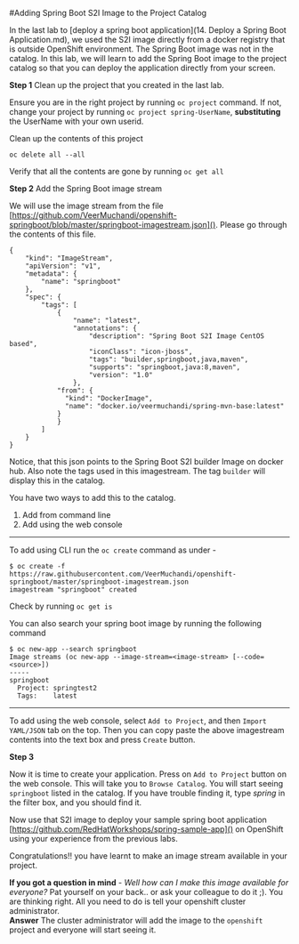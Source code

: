 #Adding Spring Boot S2I Image to the Project Catalog

In the last lab to [deploy a spring boot application](14. Deploy a Spring Boot Application.md), we used the S2I image directly from a docker registry that is outside OpenShift environment. The Spring Boot image was not in the catalog. In this lab, we will learn to add the Spring Boot image to the project catalog so that you can deploy the application directly from your screen.

**Step 1** Clean up the project that you created in the last lab.

Ensure you are in the right project by running `oc project` command. If not, change your project by running `oc project spring-UserName`, **substituting** the UserName with your own userid.

Clean up the contents of this project

```
oc delete all --all
```

Verify that all the contents are gone by running `oc get all`

**Step 2** Add the Spring Boot image stream

We will use the image stream from the file [https://github.com/VeerMuchandi/openshift-springboot/blob/master/springboot-imagestream.json](). Please go through the contents of this file.

```
{
    "kind": "ImageStream",
    "apiVersion": "v1",
    "metadata": {
        "name": "springboot"
    },
    "spec": {
        "tags": [
            {
                "name": "latest",
                "annotations": {
                    "description": "Spring Boot S2I Image CentOS based",
                    "iconClass": "icon-jboss",
                    "tags": "builder,springboot,java,maven",
                    "supports": "springboot,java:8,maven",
                    "version": "1.0"
                },
            "from": {
              "kind": "DockerImage",
              "name": "docker.io/veermuchandi/spring-mvn-base:latest"
            }
            }
        ]
    }
}
```

Notice, that this json points to the Spring Boot S2I builder Image on docker hub. Also note the tags used in this imagestream. The tag `builder` will display this in the catalog.

You have two ways to add this to the catalog.
1. Add from command line
2. Add using the web console

----------------

To add using CLI run the `oc create` command as under -

```
$ oc create -f https://raw.githubusercontent.com/VeerMuchandi/openshift-springboot/master/springboot-imagestream.json	
imagestream "springboot" created
```

Check by running `oc get is`

You can also search your spring boot image by running the following command

```
$ oc new-app --search springboot
Image streams (oc new-app --image-stream=<image-stream> [--code=<source>])
-----
springboot
  Project: springtest2
  Tags:    latest

```

--------

To add using the web console, select `Add to Project`, and then `Import YAML/JSON` tab on the top. Then you can copy paste the above imagestream contents into the text box and press `Create` button.

**Step 3**

Now it is time to create your application. Press on `Add to Project` button on the web console. This will take you to `Browse Catalog`. You will start seeing `springboot` listed in the catalog. If you have trouble finding it, type *spring* in the filter box, and you should find it.

Now use that S2I image to deploy your sample spring boot application [https://github.com/RedHatWorkshops/spring-sample-app]() on OpenShift using your experience from the previous labs.


Congratulations!! you have learnt to make an image stream available in your project. 

**If you got a question in mind** - *Well how can I make this image available for everyone?* Pat yourself on your back.. or ask your colleague to do it ;). You are thinking right. All you need to do is tell your openshift cluster administrator. 	
**Answer** The cluster administrator will add the image to the `openshift` project and everyone will start seeing it.

 











